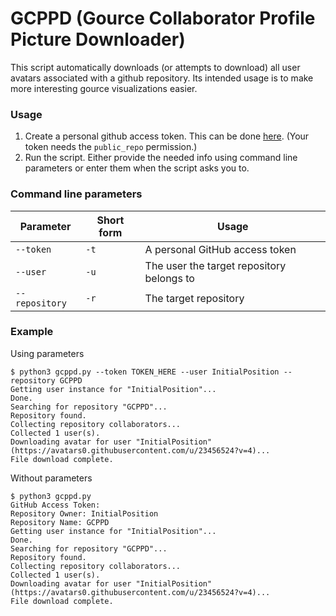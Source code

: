 # GCPPD (Gource Collaborator Profile Picture Downloader)
This script automatically downloads (or attempts to download) all user avatars associated with a github repository.
Its intended usage is to make more interesting gource visualizations easier.

### Usage
1. Create a personal github access token. This can be done [here](https://github.com/settings/tokens). (Your token needs the `public_repo` permission.)
1. Run the script. Either provide the needed info using command line parameters or enter them when the script asks you to.

### Command line parameters
|Parameter|Short form|Usage|
|---------|----------|-----|
|`--token`|`-t`|A personal GitHub access token|
|`--user`|`-u`|The user the target repository belongs to
|`--repository`|`-r`|The target repository|

### Example
Using parameters
```
$ python3 gcppd.py --token TOKEN_HERE --user InitialPosition --repository GCPPD
Getting user instance for "InitialPosition"...
Done.
Searching for repository "GCPPD"...
Repository found.
Collecting repository collaborators...
Collected 1 user(s).
Downloading avatar for user "InitialPosition" (https://avatars0.githubusercontent.com/u/23456524?v=4)...
File download complete.
```

Without parameters
```
$ python3 gcppd.py 
GitHub Access Token: 
Repository Owner: InitialPosition
Repository Name: GCPPD
Getting user instance for "InitialPosition"...
Done.
Searching for repository "GCPPD"...
Repository found.
Collecting repository collaborators...
Collected 1 user(s).
Downloading avatar for user "InitialPosition" (https://avatars0.githubusercontent.com/u/23456524?v=4)...
File download complete.
```

